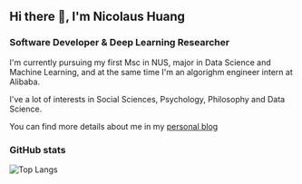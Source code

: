 ## Hi there 👋, I'm Nicolaus Huang

### Software Developer & Deep Learning Researcher



I'm currently pursuing my first Msc in NUS, major in Data Science and Machine Learning, and at the same time I'm an algorighm engineer intern at Alibaba.

I've a lot of interests in Social Sciences, Psychology, Philosophy and Data Science.

You can find more details about me in my [personal blog](https://wudao.blog)

### GitHub stats

![Top Langs](https://github-readme-stats.vercel.app/api/top-langs/?username=nicolaus-huang&layout=compact&hide=JavaScript&bg_color=30,e96443,904e95&title_color=fff&text_color=fff)
